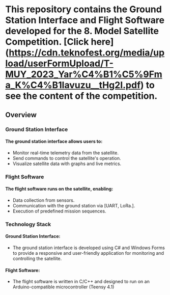 # This repository contains the Ground Station Interface and Flight Software developed for the 8. Model Satellite Competition. [Click here] (https://cdn.teknofest.org/media/upload/userFormUpload/T-MUY_2023_Yar%C4%B1%C5%9Fma_K%C4%B1lavuzu__tHg2I.pdf) to see the content of the competition.
## Overview
### Ground Station Interface
#### The ground station interface allows users to:
- Monitor real-time telemetry data from the satellite.
- Send commands to control the satellite's operation.
- Visualize satellite data with graphs and live metrics.
### Flight Software
#### The flight software runs on the satellite, enabling:
- Data collection from sensors.
- Communication with the ground station via [UART, LoRa.].
- Execution of predefined mission sequences.
### Technology Stack
#### Ground Station Interface: 
- The ground station interface is developed using C# and Windows Forms to provide a responsive and user-friendly application for monitoring and controlling the satellite.
#### Flight Software: 
- The flight software is written in C/C++ and designed to run on an Arduino-compatible microcontroller (Teensy 4.1)
